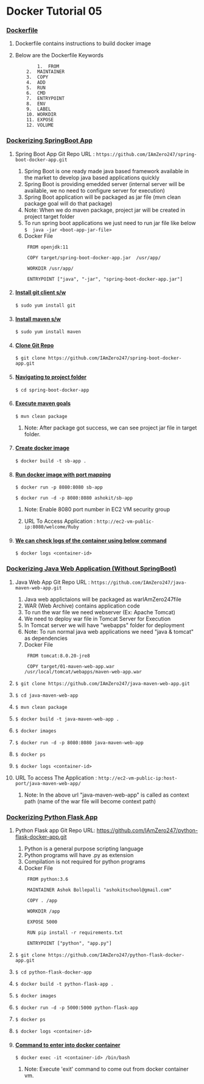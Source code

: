 # Docker Tutorial 05   





### <ins>Dockerfile</ins>
1.  Dockerfile contains instructions to build docker image

2. Below are the Dockerfile Keywords

    ```
			1.  FROM
		2.  MAINTAINER
		3.  COPY
		4.  ADD
		5.  RUN
		6.  CMD
		7.  ENTRYPOINT
		8.  ENV
		9.  LABEL
		10. WORKDIR
		11. EXPOSE
		12. VOLUME
    ```	

###  <ins>Dockerizing SpringBoot App</ins>

1. Spring Boot App Git Repo URL : `https://github.com/IAmZero247/spring-boot-docker-app.git`

    1. Spring Boot is one ready made java based framework available in the market to develop java based applications quickly
	2. Spring Boot is providing emedded server (internal server will be available, we no need to configure server for execution)
	3. Spring Boot application will be packaged as jar file  (mvn clean package goal will do that package)
	4. Note:  When we do maven package, project jar will be created in project target folder
	5. To run spring boot applications we just need to run  jar file like below
       `$  java -jar <boot-app-jar-file>`
	6. Docker File   
	   ```
	    FROM openjdk:11

		COPY target/spring-boot-docker-app.jar  /usr/app/

		WORKDIR /usr/app/

		ENTRYPOINT ["java", "-jar", "spring-boot-docker-app.jar"]
	   ```


2. #### <ins>Install git client s/w</ins>
	`$ sudo yum install git`

3. #### <ins>Install maven s/w</ins>
	`$ sudo yum install maven`

4. #### <ins>Clone Git Repo</ins>
	`$ git clone https://github.com/IAmZero247/spring-boot-docker-app.git`

5. #### <ins>Navigating to project folder</ins>
	`$ cd spring-boot-docker-app`

6. #### <ins>Execute maven goals</ins>
	`$ mvn clean package`

    1. Note: After package got success, we can see project jar file in target folder.

7. #### <ins>Create docker image</ins>
	`$ docker build -t sb-app .`

8. #### <ins>Run docker image with port mapping</ins>
	`$ docker run -p 8080:8080 sb-app`
	
	`$ docker run -d -p 8080:8080 ashokit/sb-app `

	1.	Note: Enable 8080 port number in EC2 VM security group

	2.	URL To Access Application :   `http://ec2-vm-public-ip:8080/welcome/Ruby`

9. 	#### <ins>We can check logs of the container using below command</ins>
     `$ docker logs <container-id>`
	 	 
###  <ins>Dockerizing Java Web Application (Without SpringBoot)</ins>

1. Java Web App Git Repo URL : `https://github.com/IAmZero247/java-maven-web-app.git`
   1. Java web applictaions will be packaged as warIAmZero247file
   2. WAR (Web Archive) contains application code
   3. To run the war file we need webserver (Ex: Apache Tomcat)
   4. We need to deploy war file in Tomcat Server for Execution
   5. In Tomcat server we will have "webapps" folder for deployment
   6. Note: To run normal java web applications we need  "java & tomcat" as dependencies
   7. Docker File   
	   ```
	    FROM tomcat:8.0.20-jre8

		COPY target/01-maven-web-app.war   /usr/local/tomcat/webapps/maven-web-app.war
	   ```
	   
2. `$ git clone https://github.com/IAmZero247/java-maven-web-app.git`

3. `$ cd java-maven-web-app`

4. `$ mvn clean package`

5. `$ docker build -t java-maven-web-app .`

6. `$ docker images`

7. `$ docker run -d -p 8080:8080 java-maven-web-app`

8. `$ docker ps`

9. `$ docker logs <container-id>`


10. URL To access The Application :  `http://ec2-vm-public-ip:host-port/java-maven-web-app/`

    1. Note: In the above url "java-maven-web-app" is called as context path (name of the war file will become context path)
	

###  <ins>Dockerizing Python Flask App</ins>	

1. Python Flask app Git Repo URL: https://github.com/IAmZero247/python-flask-docker-app.git
    1. Python is a general purpose scripting language
	2. Python programs will have .py as extension
    3. Compilation is not required for python programs
	4. Docker File   
	   ```
		FROM python:3.6

		MAINTAINER Ashok Bollepalli "ashokitschool@gmail.com"

		COPY . /app

		WORKDIR /app

		EXPOSE 5000

		RUN pip install -r requirements.txt

		ENTRYPOINT ["python", "app.py"]
	   ```
2. `$ git clone https://github.com/IAmZero247/python-flask-docker-app.git`

3. `$ cd python-flask-docker-app`

4. `$ docker build -t python-flask-app .`

5. `$ docker images`

6. `$ docker run -d -p 5000:5000 python-flask-app`

7. `$ docker ps`

8. `$ docker logs <container-id>` 


9. #### <ins>Command to enter into docker container</ins>
   `$ docker exec -it <container-id> /bin/bash`

   1. Note: Execute 'exit' command to come out from docker container vm.
	   
	   